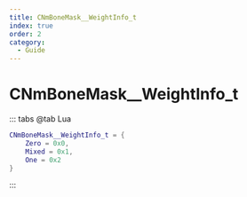 ```yaml
---
title: CNmBoneMask__WeightInfo_t
index: true
order: 2
category:
  - Guide
---
```


# CNmBoneMask__WeightInfo_t
::: tabs
@tab Lua
```lua
CNmBoneMask__WeightInfo_t = {
    Zero = 0x0,
    Mixed = 0x1,
    One = 0x2
}
```
:::